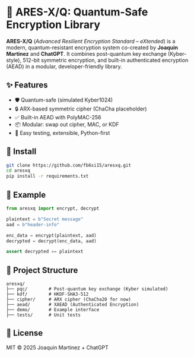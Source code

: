 
# 🔐 ARES-X/Q: Quantum-Safe Encryption Library

**ARES-X/Q** (*Advanced Resilient Encryption Standard – eXtended*) is a modern, quantum-resistant encryption system co-created by **Joaquin Martinez** and **ChatGPT**. It combines post-quantum key exchange (Kyber-style), 512-bit symmetric encryption, and built-in authenticated encryption (AEAD) in a modular, developer-friendly library.

## ✨ Features
- 🛡️ Quantum-safe (simulated Kyber1024)
- 🔒 ARX-based symmetric cipher (ChaCha placeholder)
- ✅ Built-in AEAD with PolyMAC-256
- 📦 Modular: swap out cipher, MAC, or KDF
- 🧪 Easy testing, extensible, Python-first

## 🚀 Install

```bash
git clone https://github.com/fb6si15/aresxq.git
cd aresxq
pip install -r requirements.txt
```

## 🔧 Example

```python
from aresxq import encrypt, decrypt

plaintext = b"Secret message"
aad = b"header-info"

enc_data = encrypt(plaintext, aad)
decrypted = decrypt(enc_data, aad)

assert decrypted == plaintext
```

## 📁 Project Structure

```
aresxq/
├── pqc/        # Post-quantum key exchange (Kyber simulated)
├── kdf/        # HKDF-SHA3-512
├── cipher/     # ARX cipher (ChaCha20 for now)
├── aead/       # XAEAD (Authenticated Encryption)
├── demo/       # Example interface
├── tests/      # Unit tests
```

## 📜 License

MIT © 2025 Joaquin Martinez + ChatGPT
